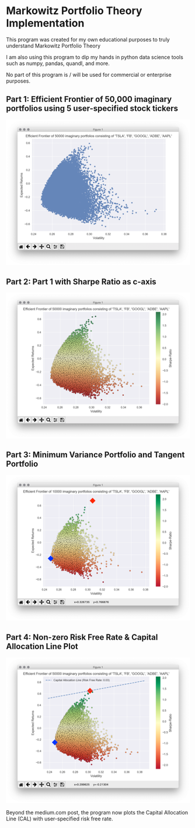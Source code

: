 # Markowitz Portfolio Theory Implementation

This program was created for my own educational purposes to truly understand Markowitz Portfolio Theory

I am also using this program to dip my hands in python data science tools such as numpy, pandas, quandl, and more.

No part of this program is / will be used for commercial or enterprise purposes.

## Part 1: Efficient Frontier of 50,000 imaginary portfolios using 5 user-specified stock tickers

![Markowitz Portfolio Efficient Portfolio Plot](/images/part1.png)

## Part 2: Part 1 with Sharpe Ratio as c-axis

![Markowitz Portfolio Efficient Portfolio Plot with Sharpe Ratio](/images/part2.png)

## Part 3: Minimum Variance Portfolio and Tangent Portfolio

![Portfolio Plot with minimum variance portfolio and tangent portfolio](/images/part3.png)

## Part 4: Non-zero Risk Free Rate & Capital Allocation Line Plot

![Portfolio Plot with CAL](/images/part4.png)

Beyond the medium.com post, the program now plots the Capital Allocation Line (CAL) with user-specified risk free rate.
